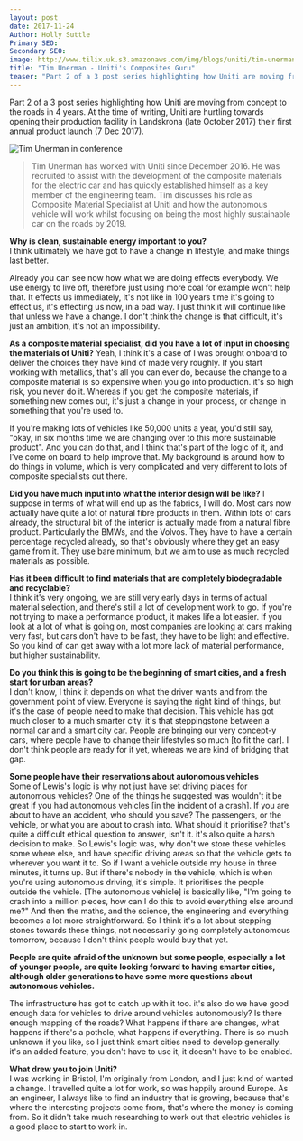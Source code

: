 ```yaml
---
layout: post
date: 2017-11-24
Author: Holly Suttle  
Primary SEO:  
Secondary SEO:
image: http://www.tilix.uk.s3.amazonaws.com/img/blogs/uniti/tim-unerman-conference.jpg    
title: "Tim Unerman - Uniti's Composites Guru"
teaser: "Part 2 of a 3 post series highlighting how Uniti are moving from concept to the roads in 4 years. At the time of writing, Uniti are hurtling towards their first annual product launch (7 Dec 2017)."
---
```


Part 2 of a 3 post series highlighting how Uniti are moving from concept to the roads in 4 years. At the time of writing, Uniti are hurtling towards opening their production facility in Landskrona (late October 2017) their first annual product launch (7 Dec 2017).

![Tim Unerman in conference](http://www.tilix.uk.s3.amazonaws.com/img/blogs/uniti/tim-unerman-conference.jpg)

>Tim Unerman has worked with Uniti since December 2016. He was recruited to assist with the development of the composite materials for the electric car and has quickly established himself as a key member of the engineering team. Tim discusses his role as Composite Material Specialist at Uniti and how the autonomous vehicle will work whilst focusing on being the most highly sustainable car on the roads by 2019.

**Why is clean, sustainable energy important to you?**  
I think ultimately we have got to have a change in lifestyle, and make things last better.

Already you can see now how what we are doing effects everybody. We use energy to live off, therefore just using more coal for example won't help that. It effects us immediately, it's
not like in 100 years time it's going to effect us, it's effecting us now, in a bad way. I just think it will continue like that unless we have a change. I don't think the change is that difficult, it's just an ambition, it's not an impossibility.

**As a composite material specialist, did you have a lot of input in choosing the materials of Uniti?**
Yeah, I think it's a case of I was brought onboard to deliver the choices they have kind of made very roughly. If you start working with metallics, that's all you can ever do, because the change to a composite material is so expensive when you go into production. it's so high risk, you never do it. Whereas if you get the composite materials, if something new comes out, it's just a change in your process, or change in something that you're used to.

If you're making lots of vehicles like 50,000 units a year, you'd still say, "okay, in six months time we are changing over to this more sustainable product". And you can do that, and I think that's part of the logic of it, and I've come on board to help improve that. My background is around how to do things in volume, which is very complicated and very different to lots of composite specialists out there.

**Did you have much input into what the interior design will be like?**
I suppose in terms of what will end up as the fabrics, I will do. Most cars now actually have quite a lot of natural fibre products in them. Within lots of cars already, the structural bit of the interior is actually made from a natural fibre product. Particularly the BMWs, and the Volvos. They have to have a certain percentage recycled already, so that's obviously
where they get an easy game from it. They use bare minimum, but we aim to use as much recycled materials as possible.

**Has it been difficult to find materials that are completely biodegradable and recyclable?**  
I think it's very ongoing, we are still very early days in terms of actual material selection, and there's still a lot of development work to go. If you're not trying to make a performance product, it makes life a lot easier. If you look at a lot of what is going on, most companies are looking at cars making very fast, but cars don't have to be fast, they have to be light and effective. So you kind of can get away with a lot more lack of material performance,
but higher sustainability.

**Do you think this is going to be the beginning of smart cities, and a fresh start for urban areas?**  
I don't know, I think it depends on what the driver wants and from the government point of view. Everyone is saying the right kind of things, but it's the case of people need to make that decision. This vehicle has got much closer to a much smarter city. it's that steppingstone between a normal car and a smart city car. People are bringing our very concept-y cars, where people have to change their lifestyles so much [to fit the car]. I don't think people are ready for it yet, whereas we are kind of bridging that gap.

**Some people have their reservations about autonomous vehicles**  
Some of Lewis's logic is why not just have set driving places for autonomous vehicles? One of the things he suggested was wouldn't it be great if you had autonomous vehicles [in the incident of a crash]. If you are about to have an accident, who should you save? The passengers, or the vehicle, or what you are about to crash into. What should it prioritise? that's quite a difficult ethical question to answer, isn't it. it's also quite a harsh decision to make. So Lewis's logic was, why don't we store these vehicles some where else, and have specific driving areas so that the vehicle gets to wherever you want it to. So if I want a vehicle outside my house in three minutes, it turns up. But if there's nobody in the vehicle, which is when you're using autonomous driving, it's simple. It prioritises the people outside the vehicle. [The autonomous vehicle] is basically like, "I'm going to crash into a million pieces, how can I do this to avoid everything else around me?" And then the maths, and the science, the engineering and everything becomes a lot more straightforward. So I think it's a lot about stepping stones towards these things, not necessarily going completely autonomous tomorrow, because I don't think people would buy that yet.

**People are quite afraid of the unknown but some people, especially a lot of younger people, are quite looking forward to having smarter cities, although older generations to have some more questions about autonomous vehicles.**

The infrastructure has got to catch up with it too. it's also do we have good enough data for vehicles to drive around vehicles autonomously? Is there enough mapping of the roads? What happens if there are changes, what happens if there's a pothole, what happens if everything. There is so much unknown if you like, so I just think smart cities need to develop generally. it's an added feature, you don't have to use it, it doesn't have to be enabled.

**What drew you to join Uniti?**  
I was working in Bristol, I'm originally from London, and I just kind of wanted a change. I travelled quite a lot for work, so was happily around Europe. As an engineer, I always like to find an industry that is growing, because that's where the interesting projects come from, that's where the money is coming from. So it didn't take much researching to work
out that electric vehicles is a good place to start to work in.

